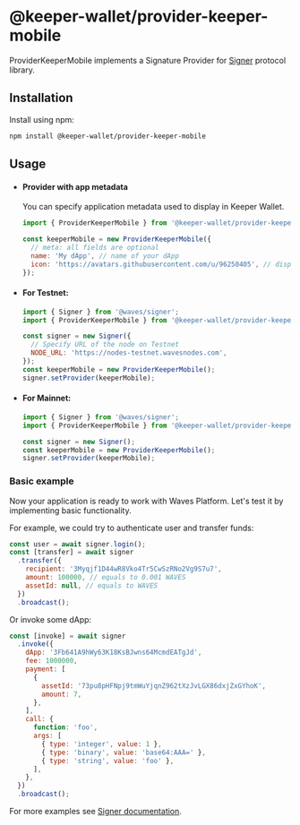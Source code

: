 # @keeper-wallet/provider-keeper-mobile

ProviderKeeperMobile implements a Signature Provider for [Signer](https://github.com/wavesplatform/signer) protocol library.

## Installation

Install using npm:

```bash
npm install @keeper-wallet/provider-keeper-mobile
```

## Usage

- #### Provider with app metadata

  You can specify application metadata used to display in Keeper Wallet.

  ```js
  import { ProviderKeeperMobile } from '@keeper-wallet/provider-keeper-mobile';

  const keeperMobile = new ProviderKeeperMobile({
    // meta: all fields are optional
    name: 'My dApp', // name of your dApp
    icon: 'https://avatars.githubusercontent.com/u/96250405', // display icon for your dApp
  });
  ```

- #### For Testnet:

  ```js
  import { Signer } from '@waves/signer';
  import { ProviderKeeperMobile } from '@keeper-wallet/provider-keeper-mobile';

  const signer = new Signer({
    // Specify URL of the node on Testnet
    NODE_URL: 'https://nodes-testnet.wavesnodes.com',
  });
  const keeperMobile = new ProviderKeeperMobile();
  signer.setProvider(keeperMobile);
  ```

- #### For Mainnet:

  ```js
  import { Signer } from '@waves/signer';
  import { ProviderKeeperMobile } from '@keeper-wallet/provider-keeper-mobile';

  const signer = new Signer();
  const keeperMobile = new ProviderKeeperMobile();
  signer.setProvider(keeperMobile);
  ```

### Basic example

Now your application is ready to work with Waves Platform. Let's test it by implementing basic functionality.

For example, we could try to authenticate user and transfer funds:

```js
const user = await signer.login();
const [transfer] = await signer
  .transfer({
    recipient: '3Myqjf1D44wR8Vko4Tr5CwSzRNo2Vg9S7u7',
    amount: 100000, // equals to 0.001 WAVES
    assetId: null, // equals to WAVES
  })
  .broadcast();
```

Or invoke some dApp:

```js
const [invoke] = await signer
  .invoke({
    dApp: '3Fb641A9hWy63K18KsBJwns64McmdEATgJd',
    fee: 1000000,
    payment: [
      {
        assetId: '73pu8pHFNpj9tmWuYjqnZ962tXzJvLGX86dxjZxGYhoK',
        amount: 7,
      },
    ],
    call: {
      function: 'foo',
      args: [
        { type: 'integer', value: 1 },
        { type: 'binary', value: 'base64:AAA=' },
        { type: 'string', value: 'foo' },
      ],
    },
  })
  .broadcast();
```

For more examples see [Signer documentation](https://github.com/wavesplatform/signer/blob/master/README.md).
